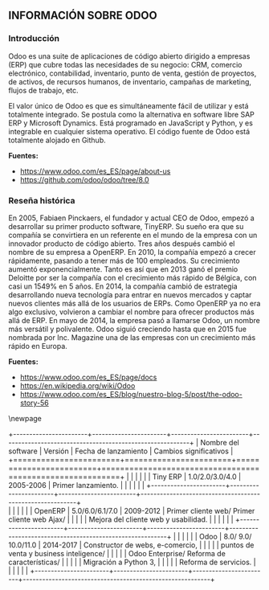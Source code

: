 ## INFORMACIÓN SOBRE ODOO

### Introducción

 Odoo es una suite de aplicaciones de código abierto dirigido a empresas (ERP) que cubre todas las necesidades de su negocio: CRM, comercio electrónico, contabilidad, inventario, punto de venta, gestión de proyectos, de activos, de recursos humanos, de inventario, campañas de marketing, flujos de trabajo, etc.  

El valor único de Odoo es que es simultáneamente fácil de utilizar y está totalmente integrado. Se postula como la alternativa en software libre  SAP ERP y Microsoft Dynamics. Está programado en JavaScript y Python, y es integrable en cualquier sistema operativo.  El código fuente de Odoo está totalmente alojado en Github.  

**Fuentes:**  
- https://www.odoo.com/es_ES/page/about-us  
- https://github.com/odoo/odoo/tree/8.0

### Reseña histórica

En 2005, Fabiaen Pinckaers, el fundador y actual CEO de Odoo, empezó a desarrollar su primer producto software, TinyERP. Su sueño era que su compañía se convirtiera en un referente en el mundo de la empresa con un innovador producto de código abierto. Tres años después cambió el nombre de su empresa a OpenERP. En 2010, la compañía empezó a crecer rápidamente, pasando a tener más de 100 empleados. Su crecimiento aumentó exponencialmente. Tanto es así que en 2013 ganó el premio Deloitte por ser la compañía con el crecimiento más rápido de Bélgica, con casi un 1549% en 5 años. En 2014, la compañía cambió de estrategia desarrollando nueva tecnología para entrar en nuevos mercados y captar nuevos clientes más allá de los usuarios de ERPs. Como OpenERP ya no era algo exclusivo, volvieron a cambiar el nombre para ofrecer productos más allá de ERP. En mayo de 2014, la empresa pasó a llamarse Odoo, un nombre más versátil y polivalente. Odoo siguió creciendo hasta que en 2015 fue nombrada por Inc. Magazine una de las empresas con un crecimiento más rápido en Europa.  

**Fuentes:**  
- https://www.odoo.com/es_ES/page/docs  
- https://en.wikipedia.org/wiki/Odoo  
- https://www.odoo.com/es_ES/blog/nuestro-blog-5/post/the-odoo-story-56  

\newpage

+-----------------------+-----------------------+------------------------+----------------------------------------------------------+
|  Nombre del software  |  Versión              |  Fecha de lanzamiento  |  Cambios significativos                                  |  
+=======================+=======================+========================+==========================================================+
|                       |                       |                        |                                                          |
|  Tiny ERP             |  1.0/2.0/3.0/4.0      |   2005-2006            |  Primer lanzamiento.                                     |
|                       |                       |                        |                                                          |
+-----------------------+-----------------------+------------------------+----------------------------------------------------------+  
|                       |                       |                        |                                                          |
|  OpenERP              |  5.0/6.0/6.1/7.0      |   2009-2012            |  Primer cliente web/ Primer cliente web Ajax/            |
|                       |                       |                        |  Mejora del cliente web y usabilidad.                    |
|                       |                       |                        |                                                          |
+-----------------------+-----------------------+------------------------+----------------------------------------------------------+
|                       |                       |                        |                                                          |
|  Odoo                 |  8.0/ 9.0/ 10.0/11.0  |   2014-2017            |  Constructor de webs, e-comercio,                        |
|                       |                       |                        |  puntos de venta y business inteligence/                 |
|                       |                       |                        |  Odoo Enterprise/ Reforma de características/            |
|                       |                       |                        |  Migración a Python 3,                                   |
|                       |                       |                        |  Reforma de servicios.                                   |  
|                       |                       |                        |                                                          |
+-----------------------+-----------------------+------------------------+----------------------------------------------------------+

